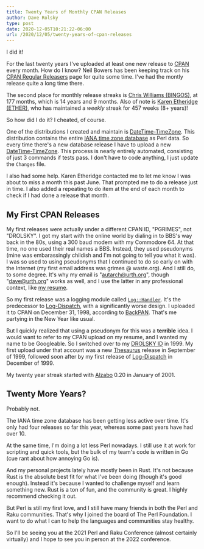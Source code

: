 ```yaml
---
title: Twenty Years of Monthly CPAN Releases
author: Dave Rolsky
type: post
date: 2020-12-05T10:21:22-06:00
url: /2020/12/05/twenty-years-of-cpan-releases
---
```

I did it!

For the last twenty years I've uploaded at least one new release to [CPAN](https://cpan.org) every month. How do I know? Neil Bowers has been keeping track on his [CPAN Regular Releasers](https://neilb.org/cpan-regulars/) page for quite some time. I've had the montly release quite a long time there.

The second place for monthly release streaks is [Chris Williams (BINGOS)](https://metacpan.org/author/BINGOS), at 177 months, which is 14 years and 9 months. Also of note is [Karen Etheridge (ETHER)](https://metacpan.org/author/ETHER), who has maintained a *weekly* streak for 457 weeks (8+ years)!

So how did I do it? I cheated, of course.

One of the distributions I created and maintain is [DateTime-TimeZone](https://metacpan.org/release/DateTime-TimeZone). This distribution contains the entire [IANA time zone database](https://www.iana.org/time-zones) as Perl data. So every time there's a new database release I have to upload a new [DateTime-TimeZone](https://metacpan.org/release/DateTime-TimeZone). This process is nearly entirely automated, consisting of just 3 commands if tests pass. I don't have to code anything, I just update the `Changes` file.

I also had some help. Karen Etheridge contacted me to let me know I was about to miss a month this past June. That prompted me to do a release just in time. I also added a repeating to do item at the end of each month to check if I had done a release that month.

## My First CPAN Releases

My first releases were actually under a different CPAN ID, "PGRIMES", not "DROLSKY". I got my start with the online world by dialing in to BBS's way back in the 80s, using a 300 baud modem with my Commodore 64. At that time, no one used their real names a BBS. Instead, they used pseudonyms (mine was embarassingly childish and I'm not going to tell you what it was). I was so used to using pseudonyms that I continued to do so early on with the Internet (my first email address was grimes @ waste.org). And I still do, to some degree. It's why my email is "autarch@urth.org", though "dave@urth.org" works as well, and I use the latter in any professional context, like [my resume](https://houseabsolute.com/resume/).

So my first release was a logging module called [`Log::Handler`](https://metacpan.org/release/PGRIMES/Log-Handler-0.30). It's the predecessor to [Log-Dispatch](https://metacpan.org/release/Log-Dispatch), with a significantly worse design. I uploaded it to CPAN on December 31, 1998, according to [BackPAN](http://backpan.perl.org/). That's me partying in the New Year like usual.

But I quickly realized that using a pseudonym for this was a **terrible** idea. I would want to refer to my CPAN upload on my resume, and I wanted my name to be Googleable. So I switched over to my [DROLSKY ID](https://metacpan.org/author/DROLSKY) in 1999. My first upload under that account was a new [Thesaurus](https://metacpan.org/release/Thesaurus) release in September of 1999, followed soon after by my first release of [Log-Dispatch](https://metacpan.org/release/Log-Dispatch) in December of 1999.

My twenty year streak started with [Alzabo](https://metacpan.org/release/Alzabo) 0.20 in January of 2001.

## Twenty More Years?

Probably not.

The IANA time zone database has been getting less active over time. It's only had four releases so far this year, whereas some past years have had over 10.

At the same time, I'm doing a lot less Perl nowadays. I still use it at work for scripting and quick tools, but the bulk of my team's code is written in Go (cue rant about how annoying Go is).

And my personal projects lately have mostly been in Rust. It's not because Rust is the absolute best fit for what I've been doing (though it's good enough). Instead it's because I wanted to challenge myself and learn something new. Rust is a ton of fun, and the community is great. I highly recommend checking it out.

But Perl is still my first love, and I still have many friends in both the Perl and Raku communities. That's why I joined the board of The Perl Foundation. I want to do what I can to help the languages and communities stay healthy.

So I'll be seeing you at the 2021 Perl and Raku Conference (almost certainly virtually) and I hope to see you in person at the 2022 conference.
